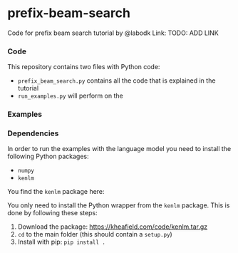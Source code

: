 # prefix-beam-search
Code for prefix beam search tutorial by @labodk
Link: TODO: ADD LINK

### Code
This repository contains two files with Python code:

* `prefix_beam_search.py` contains all the code that is explained in the tutorial 
* `run_examples.py` will perform on the 

### Examples


### Dependencies
In order to run the examples with the language model you need to install the following Python packages:

* `numpy`
* `kenlm`

You find the `kenlm` package here: 

You only need to install the Python wrapper from the `kenlm` package. This is done by following these steps:

1. Download the package: https://kheafield.com/code/kenlm.tar.gz
2. `cd` to the main folder (this should contain a `setup.py`)
3. Install with pip: `pip install .`

